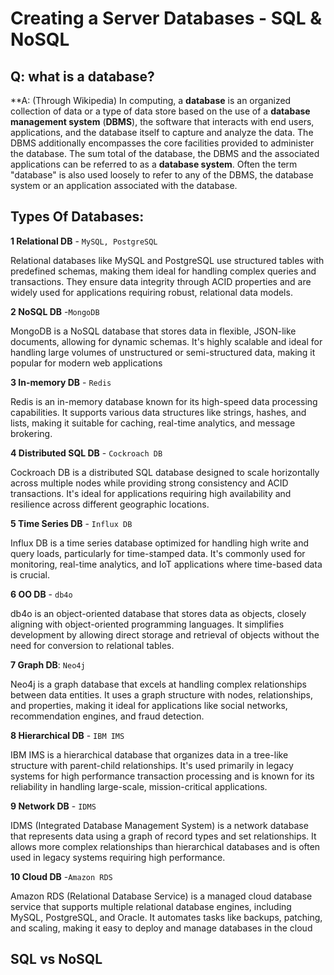 
# Creating a Server Databases - SQL & NoSQL

## Q: what is a database?
**A: 
(Through Wikipedia)
In computing, a **database** is an organized collection of data or a type of data store based on the use of a **database management system** (**DBMS**), the software that interacts with end users, applications, and the database itself to capture and analyze the data. The DBMS additionally encompasses the core facilities provided to administer the database. The sum total of the database, the DBMS and the associated applications can be referred to as a **database system**. Often the term "database" is also used loosely to refer to any of the DBMS, the database system or an application associated with the database.

## Types Of Databases:
**1 Relational DB** - `MySQL, PostgreSQL`

Relational databases like MySQL and PostgreSQL use structured tables with 	 predefined schemas, making them ideal for handling complex queries and transactions. They ensure data integrity through ACID properties and are widely used for applications requiring robust, relational data models.

**2 NoSQL DB** -`MongoDB` 

MongoDB is a NoSQL database that stores data in flexible, JSON-like documents, allowing for dynamic schemas. It's highly scalable and ideal for handling large volumes of unstructured or semi-structured data, making it popular for modern web applications

**3 In-memory DB** - `Redis`

Redis is an in-memory database known for its high-speed data processing capabilities. It supports various data structures like strings, hashes, and lists, making it suitable for caching, real-time analytics, and message brokering. 

**4 Distributed SQL DB** - `Cockroach DB`  

Cockroach DB is a distributed SQL database designed to scale horizontally across multiple nodes while providing strong consistency and ACID transactions. It's ideal for applications requiring high availability and resilience across different geographic locations. 

**5 Time Series DB** - `Influx DB`

Influx DB is a time series database optimized for handling high write and query loads, particularly for time-stamped data. It's commonly used for monitoring, real-time analytics, and IoT applications where time-based data is crucial. 

**6 OO DB** - `db4o` 

db4o is an object-oriented database that stores data as objects, closely aligning with object-oriented programming languages. It simplifies development by allowing direct storage and retrieval of objects without the need for conversion to relational tables. 

**7 Graph DB**: `Neo4j` 

Neo4j is a graph database that excels at handling complex relationships between data entities. It uses a graph structure with nodes, relationships, and properties, making it ideal for applications like social networks, recommendation engines, and fraud detection.

**8 Hierarchical DB** - `IBM IMS` 

IBM IMS is a hierarchical database that organizes data in a tree-like structure with parent-child relationships. It's used primarily in legacy systems for high performance transaction processing and is known for its reliability in handling large-scale, mission-critical applications. 

**9 Network DB** - `IDMS` 

IDMS (Integrated Database Management System) is a network database that represents data using a graph of record types and set relationships. It allows more complex relationships than hierarchical databases and is often used in legacy systems requiring high performance.

**10 Cloud DB** -`Amazon RDS `

Amazon RDS (Relational Database Service) is a managed cloud database service that supports multiple relational database engines, including MySQL, PostgreSQL, and Oracle. It automates tasks like backups, patching, and scaling, making it easy to deploy and manage databases in the cloud

## SQL vs NoSQL
###
